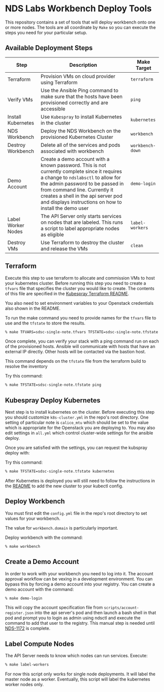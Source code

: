 # NDS Labs Workbench Deploy Tools
This repository contains a set of tools that will deploy workbench onto one or
more nodes. The tools are all coordinate by `Make` so you can execute the steps
you need for your particular setup.

## Available Deployment Steps
| Step | Description | Make Target |
| ------ | ----------- | ----------- |
| Terraform | Provision VMs on cloud provider using Terraform | `terraform` |
| Verify VMs | Use the Ansible Ping command to make sure that the hosts have been provisioned correctly and are accessible | `ping` |
| Install Kubernetes | Use `Kubespray` to install Kubernetes in the cluster | `kubernetes` |
| NDS Workbench | Deploy the NDS Workbench on the provisioned Kubernetes Cluster | `workbench` |
| Destroy Workbench | Delete all of the services and pods associated with workbench | `workbench-down` |
| Demo Account | Create a demo account with a known password. This is not currently complete since it requires a change to `ndslabsctl` to allow for the admin password to be passed in from command line. Currently it creates a shell in the api server pod and displays instructions on how to install the demo user | `demo-login` |
| Label Worker Nodes | The API Server only starts services on nodes that are labeled. This runs a script to label appropriate nodes as eligible | `label-workers` |
| Destroy VMs | Use Terraform to destroy the cluster and release the VMs | `clean`

## Terraform
Execute this step to use terraform to allocate and commission VMs to host
your kubernetes cluster. Before running this step you need to create a
`tfvars` file that specifies the cluster you would like to create. The contents
of this file are specified in the [Kubespray Terraform README](https://github.com/kubernetes-incubator/kubespray/tree/master/contrib/terraform/openstack).

You also need to set environment variables to your Openstack credentials also
shown in the README.

To run the make command you need to provide names for the `tfvars` file to use
and the `tfstate` to store the results.

```bash
% make TFVARS=sdsc-single-note.tfvars TFSTATE=sdsc-single-note.tfstate kubernetes
```

Once complete, you can verify your stack with a ping command run on each of the
provisioned hosts. Ansible will communicate with hosts that have an external
IP directly. Other hosts will be contacted via the bastion host.

This command depends on the `tfstate` file from the terraform build to resolve
the inventory

Try this command:
```bash
% make TFSTATE=sdsc-single-note.tfstate ping
```

## Kubespray Deploy Kubernetes
Next step is to install kubernetes on the cluster. Before executing this step
you should customize `k8s-cluster.yml` in the repo's root directory. One setting
of particular note is `calico_mtu` which should be set to the value which is
appropriate for the Openstack you are deploying to. You may also edit settings
in `all.yml` which control cluster-wide settings for the ansible deploy.

Once you are satisfied with the settings, you can request the kubspray deploy
with:

Try this command:
```bash
% make TFSTATE=sdsc-single-note.tfstate kubernetes
```

After Kubernetes is deployed you will still need to follow the instructions in
the [README](https://github.com/kubernetes-incubator/kubespray/tree/master/contrib/terraform/openstack) to add the new cluster to your kubectl config.

## Deploy Workbench
You must first edit the `config.yml` file in the repo's root directory to set
values for your workbench.

The value for `workbench.domain` is particularly important.

Deploy workbench with the command:

```bash
% make workbench
```

## Create a Demo Account
In order to work with your workbench you need to log into it. The account
approval workflow can be vexing in a development environment. You can bypass
this by forcing a demo account into your registry. You can create a demo account
with the command:

```bash
% make demo-login
```

This will copy the account specification file from
`scripts/account-register.json` into the api server's pod and then launch
a bash shell in that pod and prompt you to login as admin using ndsctl and
execute the command to add that user to the registry. This manual step is needed
until [NDS-1172](https://opensource.ncsa.illinois.edu/jira/browse/NDS-1172) is
complete.

## Label Compute Nodes
The API Server needs to know which nodes can run services. Execute:

```bash
% make label-workers
```
For now this script only works for single node deployments. It will label the
master node as a worker. Eventually, this script will label the kubernetes
worker nodes only.
